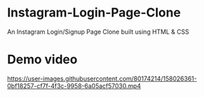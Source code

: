 # Instagram-Login-Page-Clone
An Instagram Login/Signup Page Clone built using HTML &amp; CSS

# Demo video


https://user-images.githubusercontent.com/80174214/158026361-0bf18257-cf7f-4f3c-9958-6a05acf57030.mp4


